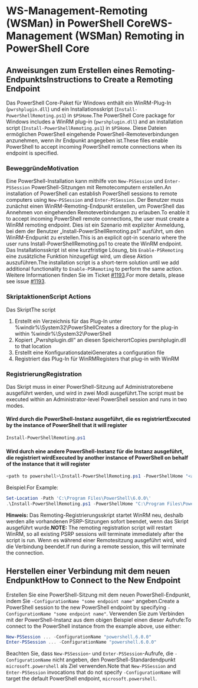 # <a name="ws-management-wsman-remoting-in-powershell-core"></a><span data-ttu-id="e7a17-101">WS-Management-Remoting (WSMan) in PowerShell Core</span><span class="sxs-lookup"><span data-stu-id="e7a17-101">WS-Management (WSMan) Remoting in PowerShell Core</span></span>

## <a name="instructions-to-create-a-remoting-endpoint"></a><span data-ttu-id="e7a17-102">Anweisungen zum Erstellen eines Remoting-Endpunkts</span><span class="sxs-lookup"><span data-stu-id="e7a17-102">Instructions to Create a Remoting Endpoint</span></span>

<span data-ttu-id="e7a17-103">Das PowerShell Core-Paket für Windows enthält ein WinRM-Plug-In (`pwrshplugin.dll`) und ein Installationsskript (`Install-PowerShellRemoting.ps1`) in `$PSHome`.</span><span class="sxs-lookup"><span data-stu-id="e7a17-103">The PowerShell Core package for Windows includes a WinRM plug-in (`pwrshplugin.dll`) and an installation script (`Install-PowerShellRemoting.ps1`) in `$PSHome`.</span></span>
<span data-ttu-id="e7a17-104">Diese Dateien ermöglichen PowerShell eingehende PowerShell-Remoteverbindungen anzunehmen, wenn ihr Endpunkt angegeben ist.</span><span class="sxs-lookup"><span data-stu-id="e7a17-104">These files enable PowerShell to accept incoming PowerShell remote connections when its endpoint is specified.</span></span>

### <a name="motivation"></a><span data-ttu-id="e7a17-105">Beweggründe</span><span class="sxs-lookup"><span data-stu-id="e7a17-105">Motivation</span></span>

<span data-ttu-id="e7a17-106">Eine PowerShell-Installation kann mithilfe von `New-PSSession` und `Enter-PSSession` PowerShell-Sitzungen mit Remotecomputern erstellen.</span><span class="sxs-lookup"><span data-stu-id="e7a17-106">An installation of PowerShell can establish PowerShell sessions to remote computers using `New-PSSession` and `Enter-PSSession`.</span></span>
<span data-ttu-id="e7a17-107">Der Benutzer muss zunächst einen WinRM-Remoting-Endpunkt erstellen, um PowerShell das Annehmen von eingehenden Remoteverbindungen zu erlauben.</span><span class="sxs-lookup"><span data-stu-id="e7a17-107">To enable it to accept incoming PowerShell remote connections, the user must create a WinRM remoting endpoint.</span></span>
<span data-ttu-id="e7a17-108">Dies ist ein Szenario mit expliziter Anmeldung, bei dem der Benutzer „Install-PowerShellRemoting.ps1“ ausführt, um den WinRM-Endpunkt zu erstellen.</span><span class="sxs-lookup"><span data-stu-id="e7a17-108">This is an explicit opt-in scenario where the user runs Install-PowerShellRemoting.ps1 to create the WinRM endpoint.</span></span>
<span data-ttu-id="e7a17-109">Das Installationsskript ist eine kurzfristige Lösung, bis `Enable-PSRemoting` eine zusätzliche Funktion hinzugefügt wird, um diese Aktion auszuführen.</span><span class="sxs-lookup"><span data-stu-id="e7a17-109">The installation script is a short-term solution until we add additional functionality to `Enable-PSRemoting` to perform the same action.</span></span>
<span data-ttu-id="e7a17-110">Weitere Informationen finden Sie im Ticket [#1193](https://github.com/PowerShell/PowerShell/issues/1193).</span><span class="sxs-lookup"><span data-stu-id="e7a17-110">For more details, please see issue [#1193](https://github.com/PowerShell/PowerShell/issues/1193).</span></span>

### <a name="script-actions"></a><span data-ttu-id="e7a17-111">Skriptaktionen</span><span class="sxs-lookup"><span data-stu-id="e7a17-111">Script Actions</span></span>

<span data-ttu-id="e7a17-112">Das Skript</span><span class="sxs-lookup"><span data-stu-id="e7a17-112">The script</span></span>

1. <span data-ttu-id="e7a17-113">Erstellt ein Verzeichnis für das Plug-In unter %windir%\System32\PowerShell</span><span class="sxs-lookup"><span data-stu-id="e7a17-113">Creates a directory for the plug-in within %windir%\System32\PowerShell</span></span>
1. <span data-ttu-id="e7a17-114">Kopiert „Pwrshplugin.dll“ an diesen Speicherort</span><span class="sxs-lookup"><span data-stu-id="e7a17-114">Copies pwrshplugin.dll to that location</span></span>
1. <span data-ttu-id="e7a17-115">Erstellt eine Konfigurationsdatei</span><span class="sxs-lookup"><span data-stu-id="e7a17-115">Generates a configuration file</span></span>
1. <span data-ttu-id="e7a17-116">Registriert das Plug-In für WinRM</span><span class="sxs-lookup"><span data-stu-id="e7a17-116">Registers that plug-in with WinRM</span></span>

### <a name="registration"></a><span data-ttu-id="e7a17-117">Registrierung</span><span class="sxs-lookup"><span data-stu-id="e7a17-117">Registration</span></span>

<span data-ttu-id="e7a17-118">Das Skript muss in einer PowerShell-Sitzung auf Administratorebene ausgeführt werden, und wird in zwei Modi ausgeführt.</span><span class="sxs-lookup"><span data-stu-id="e7a17-118">The script must be executed within an Administrator-level PowerShell session and runs in two modes.</span></span>

#### <a name="executed-by-the-instance-of-powershell-that-it-will-register"></a><span data-ttu-id="e7a17-119">Wird durch die PowerShell-Instanz ausgeführt, die es registriert</span><span class="sxs-lookup"><span data-stu-id="e7a17-119">Executed by the instance of PowerShell that it will register</span></span>

```powershell
Install-PowerShellRemoting.ps1
```

#### <a name="executed-by-another-instance-of-powershell-on-behalf-of-the-instance-that-it-will-register"></a><span data-ttu-id="e7a17-120">Wird durch eine andere PowerShell-Instanz für die Instanz ausgeführt, die registriert wird</span><span class="sxs-lookup"><span data-stu-id="e7a17-120">Executed by another instance of PowerShell on behalf of the instance that it will register</span></span>

```powershell
<path to powershell>\Install-PowerShellRemoting.ps1 -PowerShellHome "<absolute path to the instance's $PSHOME>"
```

<span data-ttu-id="e7a17-121">Beispiel:</span><span class="sxs-lookup"><span data-stu-id="e7a17-121">For Example:</span></span>

```powershell
Set-Location -Path 'C:\Program Files\PowerShell\6.0.0\'
.\Install-PowerShellRemoting.ps1 -PowerShellHome "C:\Program Files\PowerShell\6.0.0\"
```

<span data-ttu-id="e7a17-122">**Hinweis:** Das Remoting-Registrierungsskript startet WinRM neu, deshalb werden alle vorhandenen PSRP-Sitzungen sofort beendet, wenn das Skript ausgeführt wurde.</span><span class="sxs-lookup"><span data-stu-id="e7a17-122">**NOTE:** The remoting registration script will restart WinRM, so all existing PSRP sessions will terminate immediately after the script is run.</span></span> <span data-ttu-id="e7a17-123">Wenn es während einer Remotesitzung ausgeführt wird, wird die Verbindung beendet.</span><span class="sxs-lookup"><span data-stu-id="e7a17-123">If run during a remote session, this will terminate the connection.</span></span>

## <a name="how-to-connect-to-the-new-endpoint"></a><span data-ttu-id="e7a17-124">Herstellen einer Verbindung mit dem neuen Endpunkt</span><span class="sxs-lookup"><span data-stu-id="e7a17-124">How to Connect to the New Endpoint</span></span>

<span data-ttu-id="e7a17-125">Erstellen Sie eine PowerShell-Sitzung mit dem neuen PowerShell-Endpunkt, indem Sie `-ConfigurationName "some endpoint name"` angeben.</span><span class="sxs-lookup"><span data-stu-id="e7a17-125">Create a PowerShell session to the new PowerShell endpoint by specifying `-ConfigurationName "some endpoint name"`.</span></span> <span data-ttu-id="e7a17-126">Verwenden Sie zum Verbinden mit der PowerShell-Instanz aus dem obigen Beispiel einen dieser Aufrufe:</span><span class="sxs-lookup"><span data-stu-id="e7a17-126">To connect to the PowerShell instance from the example above, use either:</span></span>

```powershell
New-PSSession ... -ConfigurationName "powershell.6.0.0"
Enter-PSSession ... -ConfigurationName "powershell.6.0.0"
```

<span data-ttu-id="e7a17-127">Beachten Sie, dass `New-PSSession`- und `Enter-PSSession`-Aufrufe, die `-ConfigurationName` nicht angeben, den PowerShell-Standardendpunkt `microsoft.powershell` als Ziel verwenden.</span><span class="sxs-lookup"><span data-stu-id="e7a17-127">Note that `New-PSSession` and `Enter-PSSession` invocations that do not specify `-ConfigurationName` will target the default PowerShell endpoint, `microsoft.powershell`.</span></span>
